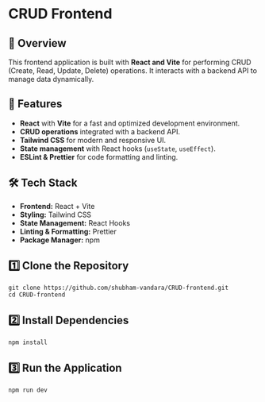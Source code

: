 # CRUD Frontend

## 📌 Overview
This frontend application is built with **React and Vite** for performing CRUD (Create, Read, Update, Delete) operations. It interacts with a backend API to manage data dynamically.

## 🚀 Features
- **React** with **Vite** for a fast and optimized development environment.
- **CRUD operations** integrated with a backend API.
- **Tailwind CSS** for modern and responsive UI.
- **State management** with React hooks (`useState`, `useEffect`).
- **ESLint & Prettier** for code formatting and linting.

## 🛠️ Tech Stack
- **Frontend:** React + Vite
- **Styling:** Tailwind CSS
- **State Management:** React Hooks
- **Linting & Formatting:**  Prettier
- **Package Manager:** npm 

## 1️⃣ Clone the Repository
```
git clone https://github.com/shubham-vandara/CRUD-frontend.git
cd CRUD-frontend
```

## 2️⃣ Install Dependencies
```
npm install
```

## 3️⃣ Run the Application
```
npm run dev
```
